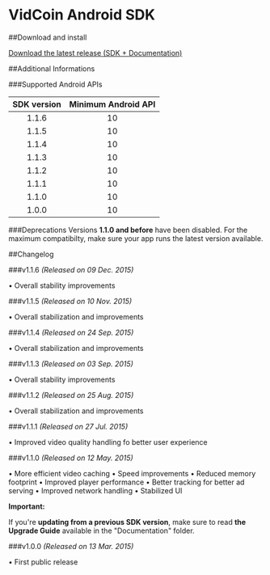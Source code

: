 VidCoin Android SDK
===============
##Download and install

[Download the latest release (SDK + Documentation)](https://github.com/VidCoin/VidCoin-Android-SDK/releases/download/v1.1.6/VidCoin-Android-SDK.zip)
<!---
##Preview
![VidCoin Mobile Overlay](https://googledrive.com/host/0B6TMHf2nEKbFdFQxTjJJaGZUWm8 "VidCoin Mobile Overlay")
--->
##Additional Informations

###Supported Android APIs

| SDK version  | Minimum Android API |
| :-------------: | :-------------: |
| 1.1.6 | 10 |
| 1.1.5 | 10 |
| 1.1.4 | 10 |
| 1.1.3 | 10 |
| 1.1.2 | 10 |
| 1.1.1 | 10 |
| 1.1.0 | 10 |
| 1.0.0 | 10 |

###Deprecations
Versions **1.1.0 and before** have been disabled. For the maximum compatibilty, make sure your app runs the latest version available.

##Changelog

###v1.1.6
*(Released on 09 Dec. 2015)*

• Overall stability improvements

###v1.1.5
*(Released on 10 Nov. 2015)*

• Overall stabilization and improvements

###v1.1.4
*(Released on 24 Sep. 2015)*

• Overall stabilization and improvements

###v1.1.3
*(Released on 03 Sep. 2015)*

• Overall stability improvements

###v1.1.2
*(Released on 25 Aug. 2015)*

• Overall stabilization and improvements

###v1.1.1
*(Released on 27 Jul. 2015)*

• Improved video quality handling fo better user experience

###v1.1.0
*(Released on 12 May. 2015)*

• More efficient video caching
• Speed improvements
• Reduced memory footprint
• Improved player performance
• Better tracking for better ad serving
• Improved network handling
• Stabilized UI

**Important:**

If you're **updating from a previous SDK version**, make sure to read **the Upgrade Guide** available in the "Documentation" folder.

###v1.0.0
*(Released on 13 Mar. 2015)*

• First public release
